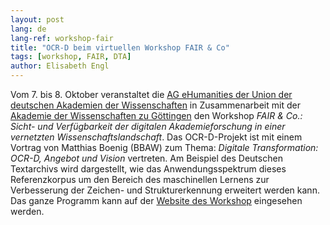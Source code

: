 ```yaml
---
layout: post
lang: de
lang-ref: workshop-fair
title: "OCR-D beim virtuellen Workshop FAIR & Co"
tags: [workshop, FAIR, DTA]
author: Elisabeth Engl
---
```


Vom 7. bis 8. Oktober veranstaltet die [AG eHumanities der Union der deutschen Akademien der Wissenschaften](https://www.akademienunion.de/arbeitsgruppen/ehumanities/ag-ehumanities/)
in Zusammenarbeit mit der [Akademie der Wissenschaften zu Göttingen](https://adw-goe.de/index.php?id=2)
den Workshop *FAIR & Co.: Sicht- und Verfügbarkeit der digitalen Akademieforschung in einer vernetzten Wissenschaftslandschaft*.
Das OCR-D-Projekt ist mit einem Vortrag von Matthias Boenig (BBAW) zum Thema: *Digitale Transformation: OCR-D, Angebot und Vision* vertreten. Am Beispiel des
Deutschen Textarchivs wird dargestellt, wie das Anwendungsspektrum dieses Referenzkorpus um den Bereich
des maschinellen Lernens zur Verbesserung der Zeichen- und Strukturerkennung erweitert
werden kann. Das ganze Programm kann auf der [Website des Workshop](https://workshop.adw-goe.de/programm/)
eingesehen werden.
